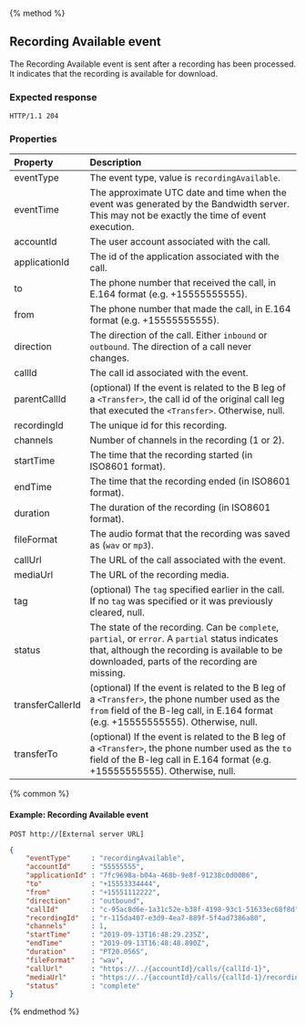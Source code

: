 {% method %}
##  Recording Available event

The Recording Available event is sent after a recording has been processed. It indicates that the recording is available for download.

### Expected response

```http
HTTP/1.1 204
```

### Properties
| Property          | Description                                                                                                                                                                                           |
|:------------------|:------------------------------------------------------------------------------------------------------------------------------------------------------------------------------------------------------|
| eventType         | The event type, value is `recordingAvailable`.                                                                                                                                                        |
| eventTime         | The approximate UTC date and time when the event was generated by the Bandwidth server. This may not be exactly the time of event execution.                                                          |
| accountId         | The user account associated with the call.                                                                                                                                                            |
| applicationId     | The id of the application associated with the call.                                                                                                                                                   |
| to                | The phone number that received the call, in E.164 format (e.g. +15555555555).                                                                                                                         |
| from              | The phone number that made the call, in E.164 format (e.g. +15555555555).                                                                                                                             |   
| direction         | The direction of the call. Either `inbound` or `outbound`. The direction of a call never changes.                                                                                                     |
| callId            | The call id associated with the event.                                                                                                                                                                |
| parentCallId      | (optional) If the event is related to the B leg of a `<Transfer>`, the call id of the original call leg that executed the `<Transfer>`. Otherwise, null.                                              |
| recordingId       | The unique id for this recording.                                                                                                                                                                     |
| channels          | Number of channels in the recording (1 or 2).                                                                                                                                                         |
| startTime         | The time that the recording started (in ISO8601 format).                                                                                                                                              |
| endTime           | The time that the recording ended (in ISO8601 format).                                                                                                                                                |
| duration          | The duration of the recording (in ISO8601 format).                                                                                                                                                    |
| fileFormat        | The audio format that the recording was saved as (`wav` or `mp3`).                                                                                                                                    |
| callUrl           | The URL of the call associated with the event.                                                                                                                                                        |
| mediaUrl          | The URL of the recording media.                                                                                                                                                                       |
| tag               | (optional) The `tag` specified earlier in the call. If no `tag` was specified or it was previously cleared, null.                                                                                     |
| status            | The state of the recording. Can be `complete`, `partial`, or `error`. A `partial` status indicates that, although the recording is available to be downloaded, parts of the recording are missing.    |
| transferCallerId  | (optional) If the event is related to the B leg of a `<Transfer>`, the phone number used as the `from` field of the B-leg call, in E.164 format (e.g. +15555555555). Otherwise, null.                 |
| transferTo        | (optional) If the event is related to the B leg of a `<Transfer>`, the phone number used as the `to` field of the B-leg call in E.164 format (e.g. +15555555555). Otherwise, null.                    |

{% common %}

#### Example: Recording Available event

```
POST http://[External server URL]
```

```json
{
	"eventType"     : "recordingAvailable",
	"accountId"     : "55555555",
	"applicationId" : "7fc9698a-b04a-468b-9e8f-91238c0d0086",
	"to"            : "+15553334444",
	"from"          : "+15551112222",
	"direction"     : "outbound",
	"callId"        : "c-95ac8d6e-1a31c52e-b38f-4198-93c1-51633ec68f8d",
	"recordingId"   : "r-115da407-e3d9-4ea7-889f-5f4ad7386a80",
	"channels"      : 1,
	"startTime"     : "2019-09-13T16:48:29.235Z",
	"endTime"       : "2019-09-13T16:48:48.890Z",
	"duration"      : "PT20.056S",
	"fileFormat"    : "wav",
	"callUrl"       : "https://../{accountId}/calls/{callId-1}",
	"mediaUrl"      : "https://../{accountId}/calls/{callId-1}/recordings/{recordingId}/media",
	"status"        : "complete"
}
```

{% endmethod %}
